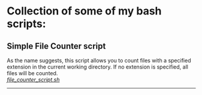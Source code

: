 # Collection of some of my bash scripts:

## Simple File Counter script
As the name suggests, this script allows you to count files with a specified extension in the current working directory. If no extension is specified, all files will be counted.\
[*file_counter_script.sh*](https://github.com/kbob6980/Bash_scripts/blob/main/file_counter_script.sh)

***
